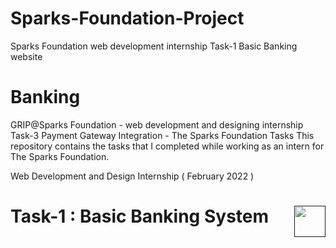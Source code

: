 # Sparks-Foundation-Project
Sparks Foundation web development internship Task-1 Basic Banking website<br>
# Banking
GRIP@Sparks Foundation - web development and designing internship 
Task-3 Payment Gateway Integration - The Sparks Foundation Tasks
This repository contains the tasks that I completed while working as an intern for The Sparks Foundation.

Web Development and Design Internship
( February 2022 )
# Task-1 : Basic Banking System     <a href=""><img src="https://cdn2.iconfinder.com/data/icons/social-18/512/YouTube-2-256.png" width="50" height="50" align="right"></a>         

